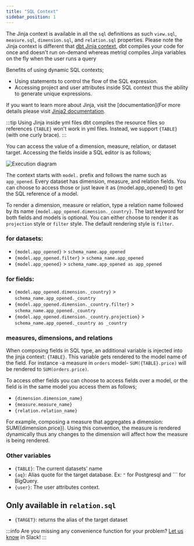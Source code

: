 ```yaml
---
title: "SQL Context"
sidebar_position: 1
---
```


The Jinja context is available in all the `sql` definitions as such `view.sql`, `measure.sql`, `dimension.sql`, and `relation.sql` properties. Please note the Jinja context is different that [dbt Jinja context](https://docs.getdbt.com/docs/building-a-dbt-project/jinja-macros), dbt compiles your code for once and doesn't run on-demand whereas metriql compiles Jinja variables on the fly when the user runs a query

Benefits of using dynamic SQL contexts;

* Using statements to control the flow of the SQL expression.
* Accessing project and user attributes inside SQL context thus the ability to generate unique expressions.

If you want to learn more about Jinja, visit the [documentation](For more details please visit [Jinja2 documentation](https://jinja.palletsprojects.com/en/2.10.x/templates/).


:::tip Using Jinja inside yml files
dbt compiles the resource files so references `{TABLE}` won't work in yml files. Instead, we support `{TABLE}` (with one curly brace).
:::

You can access the value of a dimension, measure, relation, or dataset target. Accessing the fields inside a SQL editor is as follows; 

![Execution diagram](https://files.readme.io/42f42ce-Untitled_Diagram_1.png)

The context starts with `model.` prefix and follows the name such as `app_opened`. Every dataset has dimension, measure, and relation fields. You can choose to access those or just leave it as {model.app_opened} to get the SQL reference of a model.

To render a dimension, measure or relation, type a relation name followed by its name `{model.app_opened.dimension._country}`. The last keyword for both fields and models is optional. You can either choose to render it as `projection` style or `filter` style. The default rendering style is `filter`.

### for datasets:
* `{model.app_opened}` > `schema_name.app_opened`
* `{model.app_opened.filter}` > `schema_name.app_opened`
* `{model.app_opened}` > `schema_name.app_opened as app_opened`

### for fields:
* `{model.app_opened.dimension._country}` > `schema_name.app_opened._country`
* `{model.app_opened.dimension._country.filter}` > `schema_name.app_opened._country`
* `{model.app_opened.dimension._country.projection}` > `schema_name.app_opened._country as _country`


### measures, dimensions, and relations

When composing fields in SQL type, an additional variable is injected into the jinja context: `{TABLE}`. This variable gets rendered to the model name of the field. For instance -a measure in `orders` model- `SUM({TABLE}.price)` will be rendered to `SUM(orders.price)`.

To access other fields you can choose to access fields over a model, or the field is in the same model you access them as follows;

* `{dimension.dimension_name}`
* `{measure.measure_name}`
* `{relation.relation_name}`

For example, composing a measure that aggregates a dimension: SUM({dimension.price}). Using this convention, the measure is rendered dynamically thus any changes to the dimension will affect how the measure is being rendered.

### Other variables

* `{TABLE}`: The current datasets' name
* `{aq}`: Alias quote for the target database. Ex: `"` for Postgresql and ``` for BigQuery.
* `{user}`: The user attributes context. 

## Only available in `relation.sql`

* `{TARGET}`: returns the alias of the target dataset


:::info
Are you missing any convenience function for your problem? [Let us know](https://community.metriql.com) in Slack!
:::